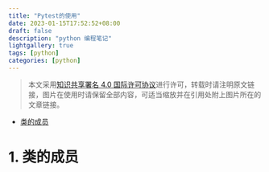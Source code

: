 ```yaml
---
title: "Pytest的使用"
date: 2023-01-15T17:52:52+08:00
draft: false
description: "python 编程笔记"
lightgallery: true
tags: [python]
categories: [python]
---
```


> 本文采用[知识共享署名 4.0 国际许可协议](http://creativecommons.org/licenses/by/4.0/)进行许可，转载时请注明原文链接，图片在使用时请保留全部内容，可适当缩放并在引用处附上图片所在的文章链接。


<!-- TOC -->

- [类的成员](#%E7%B1%BB%E7%9A%84%E6%88%90%E5%91%98)

<!-- /TOC -->
# 1. 类的成员
